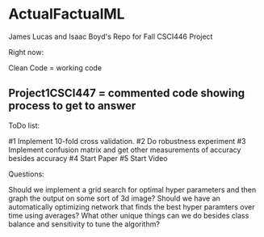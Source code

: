 # ActualFactualML
James Lucas and Isaac Boyd's Repo for Fall CSCI446 Project

Right now:

Clean Code = working code

Project1CSCI447 = commented code showing process to get to answer
---------------------------------------------------------------------------------

ToDo list:

#1 Implement 10-fold cross validation.
#2 Do robustness experiment
#3 Implement confusion matrix and get other measurements of accuracy besides accuracy
#4 Start Paper
#5 Start Video

Questions:

Should we implement a grid search for optimal hyper parameters and then graph the output on some sort of 3d image?
Should we have an automatically optimizing network that finds the best hyper paramters over time using averages?
What other unique things can we do besides class balance and sensitivity to tune the algorithm?

